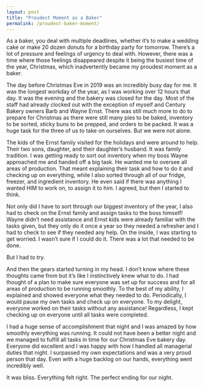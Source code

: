 ```yaml
---
layout: post
title: "Proudest Moment as a Baker"
permalink: /proudest-baker-moment/
---
```


As a baker, you deal with multiple deadlines, whether it’s to make a wedding cake or make 20 dozen donuts for a birthday party for tomorrow. There’s a lot of pressure and feelings of urgency to deal with. However, there was a time where those feelings disappeared despite it being the busiest time of the year, Christmas, which inadvertently became my proudest moment as a baker.

The day before Christmas Eve in 2019 was an incredibly busy day for me. It was the longest workday of the year, as I was working over 12 hours that day. It was the evening and the bakery was closed for the day. Most of the staff had already clocked out with the exception of myself and Century Bakery owners Barb and Wayne Ernst. There was still much more to do to prepare for Christmas as there were still many pies to be baked, inventory to be sorted, sticky buns to be prepped, and orders to be packed. It was a huge task for the three of us to take on ourselves. But we were not alone.

The kids of the Ernst family visited for the holidays and were around to help. Their two sons, daughter, and their daughter’s husband. It was family tradition. I was getting ready to sort out inventory when my boss Wayne approached me and handed off a big task. He wanted me to oversee all areas of production. That meant explaining their task and how to do it and checking up on everything, while I also sorted through all of our fridge, freezer, and ingredient inventory. He even said if there was anything I wanted HIM to work on, to assign it to him.  I agreed, but then I started to think.

Not only did I have to sort through our biggest inventory of the year, I also had to check on the Ernst family and assign tasks to the boss himself! Wayne didn’t need assistance and Ernst kids were already familiar with the tasks given, but they only do it once a year so they needed a refresher and I had to check to see if they needed any help.  On the inside, I was starting to get worried. I wasn’t sure if I could do it. There was a lot that needed to be done.

But I had to try.

And then the gears started turning in my head. I don’t know where these thoughts came from but it’s like I instinctively knew what to do. I had thought of a plan to make sure everyone was set up for success and for all areas of production to be running smoothly. To the best of my ability, I explained and showed everyone what they needed to do. Periodically, I would pause my own tasks and check up on everyone. To my delight, everyone worked on their tasks without any assistance! Regardless, I kept checking up on everyone until all tasks were completed.

I had a huge sense of accomplishment that night and I was amazed by how smoothly everything was running. It could not have been a better night and we managed to fulfill all tasks in time for our Christmas Eve bakery day. Everyone did excellent and I was happy with how I handled all managerial duties that night. I surpassed my own expectations and was a very proud person that day. Even with a huge backlog on our hands, everything went incredibly well. 

It was bliss. Everything felt right. The perfect ending for our night.